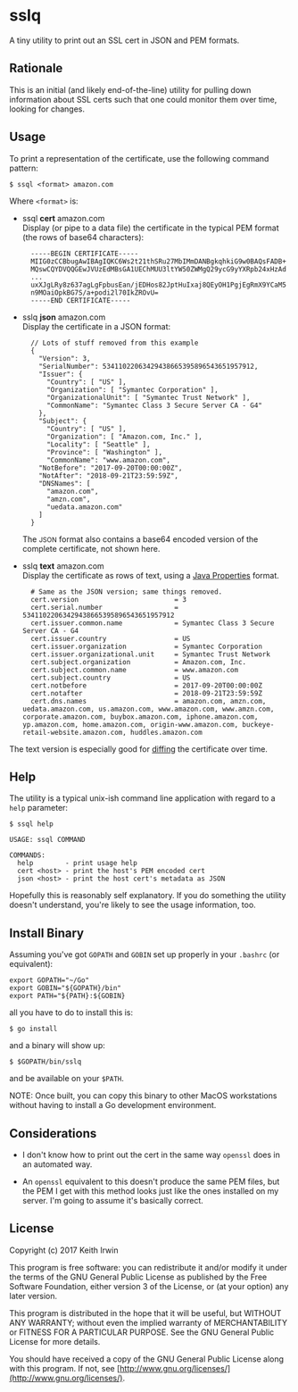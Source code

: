 # sslq

A tiny utility to print out an SSL cert in JSON and PEM formats.

## Rationale

This is an initial (and likely end-of-the-line) utility for pulling
down information about SSL certs such that one could monitor them over
time, looking for changes.

## Usage

To print a representation of the certificate, use the following
command pattern:

    $ ssql <format> amazon.com

Where `<format>` is:

* ssql **cert** amazon.com <br/> Display (or pipe to a data file) the
  certificate in the typical PEM format (the rows of base64
  characters):

        -----BEGIN CERTIFICATE-----
        MIIG0zCCBbugAwIBAgIQKC6Ws2t21thSRu27MbIMmDANBgkqhkiG9w0BAQsFADB+
        MQswCQYDVQQGEwJVUzEdMBsGA1UEChMUU3ltYW50ZWMgQ29ycG9yYXRpb24xHzAd
        ...
        uxXJgLRy8z637agLgFpbusEan/jEDHos82JptHuIxaj8QEyOH1PgjEgRmX9YCaM5
        n9MOaiOpkBG7S/a+podi2l70IkZROvU=
        -----END CERTIFICATE-----

* sslq **json** amazon.com<br/> Display the certificate in a JSON
  format:

        // Lots of stuff removed from this example
        {
          "Version": 3,
          "SerialNumber": 53411022063429438665395896543651957912,
          "Issuer": {
            "Country": [ "US" ],
            "Organization": [ "Symantec Corporation" ],
            "OrganizationalUnit": [ "Symantec Trust Network" ],
            "CommonName": "Symantec Class 3 Secure Server CA - G4"
          },
          "Subject": {
            "Country": [ "US" ],
            "Organization": [ "Amazon.com, Inc." ],
            "Locality": [ "Seattle" ],
            "Province": [ "Washington" ],
            "CommonName": "www.amazon.com",
          "NotBefore": "2017-09-20T00:00:00Z",
          "NotAfter": "2018-09-21T23:59:59Z",
          "DNSNames": [
            "amazon.com",
            "amzn.com",
            "uedata.amazon.com"
          ]
        }

    The <small>JSON</small> format also contains a base64 encoded
    version of the complete certificate, not shown here.

* sslq **text** amazon.com<br/> Display the certificate as rows of
  text, using a [Java Properties][jp] format.

        # Same as the JSON version; same things removed.
        cert.version                        = 3
        cert.serial.number                  = 53411022063429438665395896543651957912
        cert.issuer.common.name             = Symantec Class 3 Secure Server CA - G4
        cert.issuer.country                 = US
        cert.issuer.organization            = Symantec Corporation
        cert.issuer.organizational.unit     = Symantec Trust Network
        cert.subject.organization           = Amazon.com, Inc.
        cert.subject.common.name            = www.amazon.com
        cert.subject.country                = US
        cert.notbefore                      = 2017-09-20T00:00:00Z
        cert.notafter                       = 2018-09-21T23:59:59Z
        cert.dns.names                      = amazon.com, amzn.com, uedata.amazon.com, us.amazon.com, www.amazon.com, www.amzn.com, corporate.amazon.com, buybox.amazon.com, iphone.amazon.com, yp.amazon.com, home.amazon.com, origin-www.amazon.com, buckeye-retail-website.amazon.com, huddles.amazon.com

The text version is especially good for [diffing][diff] the certificate over
time.

[jp]: https://en.wikipedia.org/wiki/.properties
[diff]: https://en.wikipedia.org/wiki/Diff_utility

## Help

The utility is a typical unix-ish command line application with regard
to a `help` parameter:


    $ ssql help

    USAGE: ssql COMMAND

    COMMANDS:
      help        - print usage help
      cert <host> - print the host's PEM encoded cert
      json <host> - print the host cert's metadata as JSON

Hopefully this is reasonably self explanatory. If you do something the
utility doesn't understand, you're likely to see the usage
information, too.

## Install Binary

Assuming you've got `GOPATH` and `GOBIN` set up properly in your
`.bashrc` (or equivalent):

    export GOPATH="~/Go"
    export GOBIN="${GOPATH}/bin"
    export PATH="${PATH}:${GOBIN}

all you have to do to install this is:

    $ go install

and a binary will show up:

    $ $GOPATH/bin/sslq

and be available on your `$PATH`.

NOTE: Once built, you can copy this binary to other MacOS workstations
without having to install a Go development environment.

## Considerations

* I don't know how to print out the cert in the same way `openssl`
  does in an automated way.

* An `openssl` equivalent to this doesn't produce the same PEM files,
  but the PEM I get with this method looks just like the ones
  installed on my server. I'm going to assume it's basically correct.

## License

Copyright (c) 2017 Keith Irwin

This program is free software: you can redistribute it and/or modify
it under the terms of the GNU General Public License as published
by the Free Software Foundation, either version 3 of the License,
or (at your option) any later version.

This program is distributed in the hope that it will be useful,
but WITHOUT ANY WARRANTY; without even the implied warranty of
MERCHANTABILITY or FITNESS FOR A PARTICULAR PURPOSE.  See the
GNU General Public License for more details.

You should have received a copy of the GNU General Public License
along with this program.  If not, see
[http://www.gnu.org/licenses/](http://www.gnu.org/licenses/).
